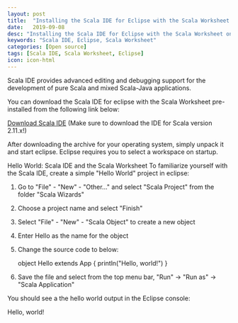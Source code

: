 ```yaml
---
layout: post
title:  "Installing the Scala IDE for Eclipse with the Scala Worksheet on Windows"
date:   2019-09-08
desc: "Installing the Scala IDE for Eclipse with the Scala Worksheet on Windows"
keywords: "Scala IDE, Eclipse, Scala Worksheet"
categories: [Open source]
tags: [Scala IDE, Scala Worksheet, Eclipse]
icon: icon-html
---
```


Scala IDE provides advanced editing and debugging support for the development of pure Scala and mixed Scala-Java applications.

You can download the Scala IDE for eclipse with the Scala Worksheet pre-installed from the following link below:

<a href="http://scala-ide.org/download/sdk.html">Download Scala IDE</a> (Make sure to download the IDE for Scala version 2.11.x!)

After downloading the archive for your operating system, simply unpack it and start eclipse. Eclipse requires you to select a workspace on startup. 

Hello World: Scala IDE and the Scala Worksheet
To familiarize yourself with the Scala IDE, create a simple "Hello World" project in eclipse:

1. Go to "File" - "New" - "Other..." and select "Scala Project" from the folder "Scala Wizards"

2. Choose a project name and select "Finish"

3. Select "File" - "New" - "Scala Object" to create a new object

4. Enter Hello as the name for the object

5. Change the source code to below:
  
     object Hello extends App {
        println("Hello, world!")
     }
   
6. Save the file and select from the top menu bar, "Run" -> "Run as" -> "Scala Application"

You should see a the hello world output in the Eclipse console:

Hello, world!
